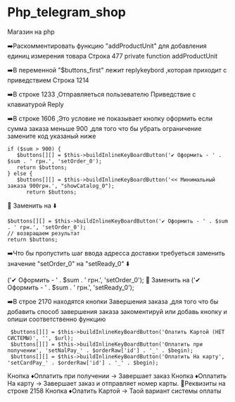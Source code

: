 # Php_telegram_shop
Магазин на php 

➡️Раскомментировать функцию "addProductUnit" для добавления единиц измерения товара
Строка 477
    private function addProductUnit

➡️В переменной "$buttons_first" лежит replykeybord ,которая приходит с приведствием 
Строка 1214

➡️В строке 1233 ,Отправляеться пользевателю Приведствие с клавиатурой Reply

➡️В строке 1606 ,Это условие не показывает кнопку оформить если сумма заказа меньше 900 ,для того что бы убрать ограничение замените код указаный ниже 

    if ($sum > 900) {
       $buttons[][] = $this->buildInlineKeyBoardButton('✔ Оформить - ' . $sum . ' грн.', 'setOrder_0');
       return $buttons;
    } else {
       $buttons[][] = $this->buildInlineKeyBoardButton('<< Минимальный заказа 900грн.', "showCatalog_0");
          return $buttons;
      
📝      Заменить на ⬇️

    $buttons[][] = $this->buildInlineKeyBoardButton('✔ Оформить - ' . $sum . ' грн.', 'setOrder_0');
    // возвращаем результат
    return $buttons;

➡️Что бы пропустить шаг ввода адресса доставки требуеться заменить значение   "setOrder_0" на "setReady_0" ⬇️

('✔ Оформить - ' . $sum . ' грн.', 'setOrder_0'); 
                📝 Заменить на 
('✔ Оформить - ' . $sum . ' грн.', 'setReady_0'); 


➡️В строе 2170 находятся кнопки Завершения заказа ,для того что бы добавить способ завершения заказа закоментируй или добавь кнопку и опиши соответственно функцию 

     $buttons[][] = $this->buildInlineKeyBoardButton('Олатить Картой (НЕТ СИСТЕМЫ)', '', $url);
     $buttons[][] = $this->buildInlineKeyBoardButton('Оплатить при получении', 'setNalPay_' . $orderRaw['id'] . '_' . $begin);
     $buttons[][] = $this->buildInlineKeyBoardButton('Оплатить На карту', 'setCardPay_' . $orderRaw['id'] . '_' . $begin);
     
Кнопка  ♦️Оплатить при получении -> Завершает заказ 
Кнопка  ♦️Оплатить На карту -> Завершает заказ и отправляет номер карты. 📝Реквизиты на строке 2158
Кнопка  ♦️Олатить Картой -> Таой вариант системы оплаты 